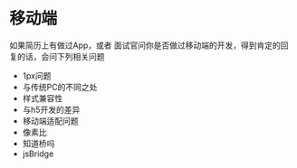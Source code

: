 # 移动端
如果简历上有做过App，或者 面试官问你是否做过移动端的开发，得到肯定的回复的话，会问下列相关问题

* 1px问题
* 与传统PC的不同之处
* 样式兼容性
* 与h5开发的差异 
* 移动端适配问题
* 像素比
* 知道桥吗
* jsBridge

<comment/>
<tongji/>